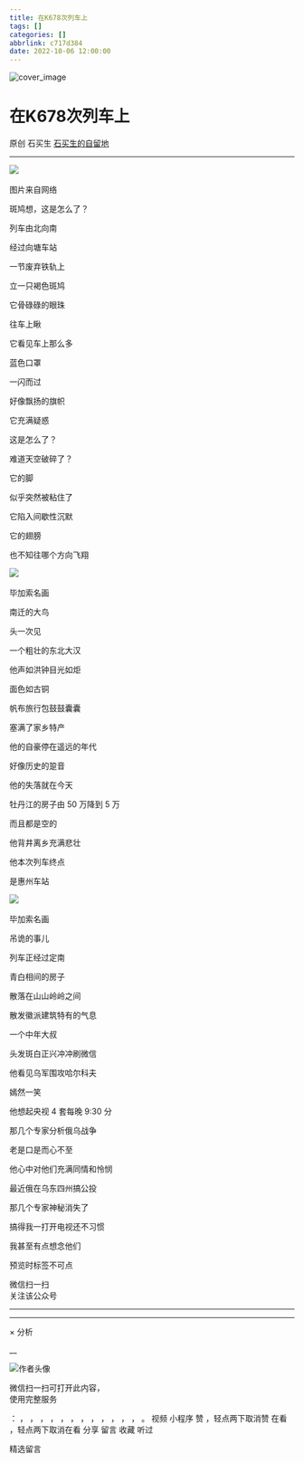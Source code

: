 ```yaml
---
title: 在K678次列车上
tags: []
categories: []
abbrlink: c717d384
date: 2022-10-06 12:00:00
---
```


![cover_image](20221006在K678次列车上/img1.jpg)

#  在K678次列车上

原创  石买生  [ 石买生的自留地 ](javascript:void\(0\);)

__ _ _ _ _

![](20221006在K678次列车上/img2.png)
​

图片来自网络

  
  

斑鸠想，这是怎么了？

  

列车由北向南

经过向塘车站

  

一节废弃铁轨上

立一只褐色斑鸠

  

它骨碌碌的眼珠

往车上瞅

它看见车上那么多

蓝色口罩

  

一闪而过

好像飘扬的旗帜

它充满疑惑

这是怎么了？

难道天空破碎了？

它的脚

  

似乎突然被粘住了

它陷入间歇性沉默

  

它的翅膀

也不知往哪个方向飞翔

  

![](20221006在K678次列车上/img3.png)
​

毕加索名画

  

  

南迁的大鸟

  

头一次见

一个粗壮的东北大汉

他声如洪钟目光如炬

面色如古铜

帆布旅行包鼓鼓囊囊

塞满了家乡特产

他的自豪停在遥远的年代

好像历史的跫音

他的失落就在今天

牡丹江的房子由  50  万降到  5  万

而且都是空的

他背井离乡充满悲壮

他本次列车终点

是惠州车站

  

![](20221006在K678次列车上/img4.png)
​

毕加索名画

  

吊诡的事儿

  

  

列车正经过定南

青白相间的房子

散落在山山岭岭之间

散发徽派建筑特有的气息

一个中年大叔

头发斑白正兴冲冲刷微信

他看见乌军围攻哈尔科夫

嫣然一笑

他想起央视  4  套每晚  9:30  分

那几个专家分析俄乌战争

  

老是口是而心不至

他心中对他们充满同情和怜悯

最近俄在乌东四州搞公投

那几个专家神秘消失了

搞得我一打开电视还不习惯

我甚至有点想念他们

  

预览时标签不可点

微信扫一扫  
关注该公众号





****



****



×  分析

__

![作者头像](shared/img1.png)

微信扫一扫可打开此内容，  
使用完整服务

：  ，  ，  ，  ，  ，  ，  ，  ，  ，  ，  ，  ，  。  视频  小程序  赞  ，轻点两下取消赞  在看  ，轻点两下取消在看
分享  留言  收藏  听过

精选留言

